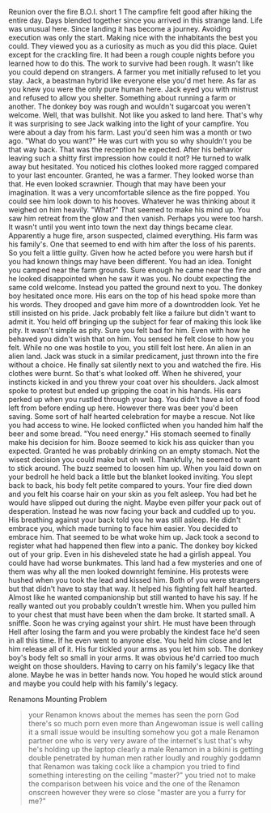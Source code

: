 Reunion over the fire 
B.O.I. short 1
The campfire felt good after hiking the entire day. Days blended together since you arrived in this strange land. Life was unusual here. Since landing it has become a journey. Avoiding execution was only the start. Making nice with the inhabitants the best you could. They viewed you as a curiosity as much as you did this place. 
Quiet except for the crackling fire. It had been a rough couple nights before you learned how to do this. The work to survive had been rough. It wasn't like you could depend on strangers. A farmer you met initially refused to let you stay. Jack, a beastman hybrid like everyone else you'd met here. As far as you knew you were the only pure human here.
Jack eyed you with mistrust and refused to allow you shelter. Something about running a farm or another. The donkey boy was rough and wouldn't sugarcoat you weren't welcome. Well, that was bullshit. Not like you asked to land here. 
That's why it was surprising to see Jack walking into the light of your campfire. You were about a day from his farm. Last you'd seen him was a month or two ago. "What do you want?" He was curt with you so why shouldn't you be that way back. 
That was the reception he expected. After his behavior leaving such a shitty first impression how could it not? He turned to walk away but hesitated. You noticed his clothes looked more ragged compared to your last encounter. Granted, he was a farmer. They looked worse than that.
He even looked scrawnier. Though that may have been your imagination. It was a very uncomfortable silence as the fire popped. You could see him look down to his hooves. Whatever he was thinking about it weighed on him heavily. "What?" 
That seemed to make his mind up. You saw him retreat from the glow and then vanish. Perhaps you were too harsh. It wasn't until you went into town the next day things became clear. Apparently a huge fire, arson suspected, claimed everything. His farm was his family's. One that seemed to end with him after the loss of his parents. 
So you felt a little guilty. Given how he acted before you were harsh but if you had known things may have been different. You had an idea. Tonight you camped near the farm grounds. Sure enough he came near the fire and he looked disappointed when he saw it was you. No doubt expecting the same cold welcome. 
Instead you patted the ground next to you. The donkey boy hesitated once more. His ears on the top of his head spoke more than his words. They drooped and gave him more of a downtrodden look. Yet he still insisted on his pride. Jack probably felt like a failure but didn't want to admit it. You held off bringing up the subject for fear of making this look like pity.
It wasn't simple as pity. Sure you felt bad for him. Even with how he behaved you didn't wish that on him. You sensed he felt close to how you felt. While no one was hostile to you, you still felt lost here. An alien in an alien land. Jack was stuck in a similar predicament, just thrown into the fire without a choice. 
He finally sat silently next to you and watched the fire. His clothes were burnt. So that's what looked off. When he shivered, your instincts kicked in and you threw your coat over his shoulders. Jack almost spoke to protest but ended up gripping the coat in his hands. 
His ears perked up when you rustled through your bag. You didn't have a lot of food left from before ending up here. However there was beer you'd been saving. Some sort of half hearted celebration for maybe a rescue. Not like you had access to wine. He looked conflicted when you handed him half the beer and some bread. "You need energy."
His stomach seemed to finally make his decision for him. Booze seemed to kick his ass quicker than you expected. Granted he was probably drinking on an empty stomach. Not the wisest decision you could make but oh well. 
Thankfully, he seemed to want to stick around. The buzz seemed to loosen him up. When you laid down on your bedroll he held back a little but the blanket looked inviting. You slept back to back, his body felt petite compared to yours. Your fire died down and you felt his coarse hair on your skin as you felt asleep. 
You had bet he would have slipped out during the night. Maybe even pilfer your pack out of desperation. Instead he was now facing your back and cuddled up to you. His breathing against your back told you he was still asleep. 
He didn't embrace you, which made turning to face him easier. You decided to embrace him. That seemed to be what woke him up. Jack took a second to register what had happened then flew into a panic. The donkey boy kicked out of your grip.
Even in his disheveled state he had a girlish appeal. You could have had worse bunkmates. This land had a few mysteries and one of them was why all the men looked downright feminine. His protests were hushed when you took the lead and kissed him. Both of you were strangers but that didn't have to stay that way. It helped his fighting felt half hearted. Almost like he wanted companionship but still wanted to have his say. If he really wanted out you probably couldn't wrestle him. 
When you pulled him to your chest that must have been when the dam broke. It started small. A sniffle. Soon he was crying against your shirt. He must have been through Hell after losing the farm and you were probably the kindest face he'd seen in all this time. If he even went to anyone else. You held him close and let him release all of it. 
His fur tickled your arms as you let him sob. The donkey boy's body felt so small in your arms. It was obvious he'd carried too much weight on those shoulders. Having to carry on his family's legacy like that alone. Maybe he was in better hands now. You hoped he would stick around and maybe you could help with his family's legacy.

Renamons Mounting Problem
>your Renamon knows about the memes
>has seen the porn
>God there's so much porn
>even more than Angewoman
>issue is
>well calling it a small issue would be insulting
>somehow you got a male Renamon partner
>one who is very very aware of the internet's lust
>that's why he's holding up the laptop
>clearly a male Renamon in a bikini is getting double penetrated by human men
>rather loudly and roughly
>goddamn that Renamon was taking cock like a champion
>you tried to find something interesting on the ceiling
>"master?"
>you tried not to make the comparison between his voice and the one of the Renamon onscreen
>however they were so close
>"master are you a furry for me?"
